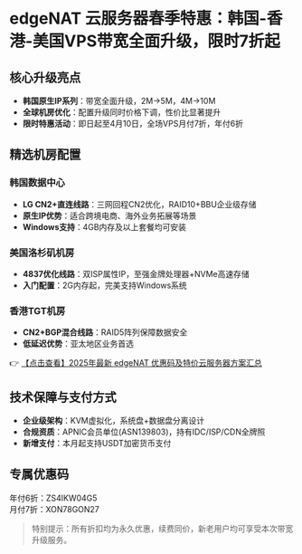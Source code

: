 # edgeNAT 云服务器春季特惠：韩国-香港-美国VPS带宽全面升级，限时7折起

## 核心升级亮点

- **韩国原生IP系列**：带宽全面升级，2M→5M，4M→10M
- **全球机房优化**：配置升级同时价格下调，性价比显著提升
- **限时特惠活动**：即日起至4月10日，全场VPS月付7折，年付6折

## 精选机房配置

### 韩国数据中心
- **LG CN2+直连线路**：三网回程CN2优化，RAID10+BBU企业级存储
- **原生IP优势**：适合跨境电商、海外业务拓展等场景
- **Windows支持**：4GB内存及以上套餐均可安装

### 美国洛杉矶机房
- **4837优化线路**：双ISP属性IP，至强金牌处理器+NVMe高速存储
- **入门配置**：2G内存起，完美支持Windows系统

### 香港TGT机房
- **CN2+BGP混合线路**：RAID5阵列保障数据安全
- **低延迟优势**：亚太地区业务首选

👉 [【点击查看】2025年最新 edgeNAT 优惠码及特价云服务器方案汇总](https://bit.ly/edgenat)

## 技术保障与支付方式
- **企业级架构**：KVM虚拟化，系统盘+数据盘分离设计
- **合规资质**：APNIC会员单位(ASN139803)，持有IDC/ISP/CDN全牌照
- **新增支付**：本月起支持USDT加密货币支付

## 专属优惠码

年付6折：ZS4IKW04G5  
月付7折：XON78GON27

> 特别提示：所有折扣均为永久优惠，续费同价，新老用户均可享受本次带宽升级服务。